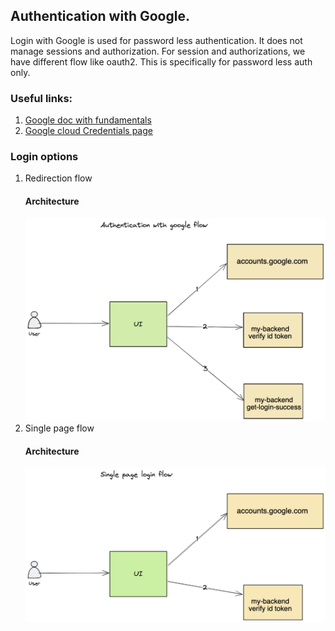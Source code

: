 ## Authentication with Google.  
Login with Google is used for password less authentication. 
It does not manage sessions and authorization. 
For session and authorizations, we have different flow like oauth2. This is specifically for password less auth only. 

### Useful links: 
1. [Google doc with fundamentals](https://developers.google.com/identity/gsi/web/guides/overview)
2. [Google cloud Credentials page](https://console.cloud.google.com/apis/credentials)

### Login options
1. Redirection flow
    #### Architecture 
    ![Diagram](readme-resources/with-redirection.png)
2. Single page flow
    #### Architecture
    ![Diagram](readme-resources/without-redirection.png)